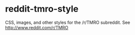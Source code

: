 reddit-tmro-style
=================

CSS, images, and other styles for the /r/TMRO subreddit. See http://www.reddit.com/r/TMRO
